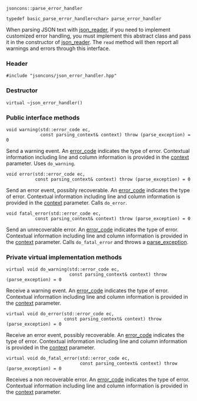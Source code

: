     jsoncons::parse_error_handler

    typedef basic_parse_error_handler<char> parse_error_handler

When parsing JSON text with [json_reader](json_reader), if you need to implement
customized error handling, you must implement this abstract class
and pass it in the constructor of [json_reader](json_reader). The `read` method 
will then report all warnings and errors through this interface.

### Header

    #include "jsoncons/json_error_handler.hpp"

### Destructor

    virtual ~json_error_handler()

### Public interface methods

    void warning(std::error_code ec,
                 const parsing_context& context) throw (parse_exception) = 0
Send a warning event. An [error_code](json_error_category) indicates the type of error. Contextual information including
line and column information is provided in the [context](parsing_context) parameter. Uses `do_warning`.

    void error(std::error_code ec,
               const parsing_context& context) throw (parse_exception) = 0
Send an error event, possibly recoverable. An [error_code](json_error_category) indicates the type of error. Contextual information including
line and column information is provided in the [context](parsing_context) parameter.  Calls `do_error`.

    void fatal_error(std::error_code ec,
               const parsing_context& context) throw (parse_exception) = 0
Send an unrecoverable error. An [error_code](json_error_category) indicates the type of error. Contextual information including
line and column information is provided in the [context](parsing_context) parameter.  Calls `do_fatal_error` and throws a [parse_exception](parse_exception).

### Private virtual implementation methods

    virtual void do_warning(std::error_code ec,
                            const parsing_context& context) throw (parse_exception) = 0
Receive a warning event. An [error_code](json_error_category) indicates the type of error. Contextual information including
line and column information is provided in the [context](parsing_context) parameter.

    virtual void do_error(std::error_code ec,
                          const parsing_context& context) throw (parse_exception) = 0
Receive an error event, possibly recoverable. An [error_code](json_error_category) indicates the type of error. Contextual information including
line and column information is provided in the [context](parsing_context) parameter. 

    virtual void do_fatal_error(std::error_code ec,
                                const parsing_context& context) throw (parse_exception) = 0
Receives a non recoverable error. An [error_code](json_error_category) indicates the type of error. Contextual information including
line and column information is provided in the [context](parsing_context) parameter. 
    

